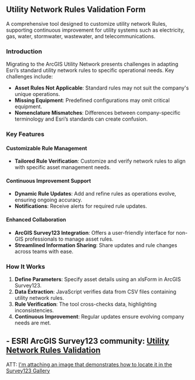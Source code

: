 ## Utility Network Rules Validation Form

A comprehensive tool designed to customize utility network Rules, supporting continuous improvement for utility systems such as electricity, gas, water, stormwater, wastewater, and telecommunications.

### Introduction
Migrating to the ArcGIS Utility Network presents challenges in adapting Esri’s standard utility network rules to specific operational needs. Key challenges include:

- **Asset Rules Not Applicable**: Standard rules may not suit the company's unique operations.
- **Missing Equipment**: Predefined configurations may omit critical equipment.
- **Nomenclature Mismatches**: Differences between company-specific terminology and Esri’s standards can create confusion.


### Key Features

#### Customizable Rule Management
- **Tailored Rule Verification**: Customize and verify network rules to align with specific asset management needs.

#### Continuous Improvement Support
- **Dynamic Rule Updates**: Add and refine rules as operations evolve, ensuring ongoing accuracy.
- **Notifications**: Receive alerts for required rule updates.

#### Enhanced Collaboration
- **ArcGIS Survey123 Integration**: Offers a user-friendly interface for non-GIS professionals to manage asset rules.
- **Streamlined Information Sharing**: Share updates and rule changes across teams with ease.


### How It Works
1. **Define Parameters**: Specify asset details using an xlsForm in ArcGIS Survey123.
2. **Data Extraction**: JavaScript verifies data from CSV files containing utility network rules.
3. **Rule Verification**: The tool cross-checks data, highlighting inconsistencies.
4. **Continuous Improvement**: Regular updates ensure evolving company needs are met.

## - ESRI ArcGIS Survey123 community: [Utility Network Rules Validation](https://survey123.maps.arcgis.com/home/item.html?id=49d126c346684a85ba25b6a7d0e88760) 
ATT: [I'm attaching an image that demonstrates how to locate it in the Survey123 Gallery](https://geoanalytic.maps.arcgis.com/home/item.html?id=a656fa57752f48d78b66a28a84bfe2b5)


